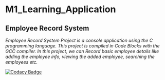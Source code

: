 # M1_Learning_Application
## **Employee Record System**
_Employee Record System Project is a console application using the C programming language. This project is compiled in Code Blocks with the GCC compiler. In this project, we can Record basic employee details like adding the employee info, viewing the added employee, searching the employees etc._




[![Codacy Badge](https://app.codacy.com/project/badge/Grade/e474d7cba8994958912bb58b9054f436)](https://www.codacy.com/gh/Raviteja1101/M1_Learning_Application/dashboard?utm_source=github.com&amp;utm_medium=referral&amp;utm_content=Raviteja1101/M1_Learning_Application&amp;utm_campaign=Badge_Grade)
